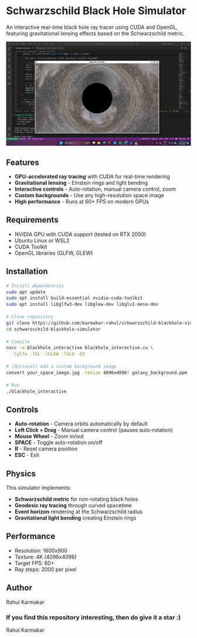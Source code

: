 # Schwarzschild Black Hole Simulator

An interactive real-time black hole ray tracer using CUDA and OpenGL, featuring gravitational lensing effects based on the Schwarzschild metric.

![Black Hole Simulation](screenshot.png)

## Features

- **GPU-accelerated ray tracing** with CUDA for real-time rendering
- **Gravitational lensing** - Einstein rings and light bending
- **Interactive controls** - Auto-rotation, manual camera control, zoom
- **Custom backgrounds** - Use any high-resolution space image
- **High performance** - Runs at 60+ FPS on modern GPUs

## Requirements

- NVIDIA GPU with CUDA support (tested on RTX 2050)
- Ubuntu Linux or WSL2
- CUDA Toolkit
- OpenGL libraries (GLFW, GLEW)

## Installation
```bash
# Install dependencies
sudo apt update
sudo apt install build-essential nvidia-cuda-toolkit
sudo apt install libglfw3-dev libglew-dev libglu1-mesa-dev

# Clone repository
git clone https://github.com/karmakar-rahul/schwarzschild-blackhole-simulator.git
cd schwarzschild-blackhole-simulator

# Compile
nvcc -o blackhole_interactive blackhole_interactive.cu \
  -lglfw -lGL -lGLEW -lGLU -O3

# (Optional) Add a custom background image
convert your_space_image.jpg -resize 4096x4096! galaxy_background.ppm

# Run
./blackhole_interactive
```

## Controls

- **Auto-rotation** - Camera orbits automatically by default
- **Left Click + Drag** - Manual camera control (pauses auto-rotation)
- **Mouse Wheel** - Zoom in/out
- **SPACE** - Toggle auto-rotation on/off
- **R** - Reset camera position
- **ESC** - Exit

## Physics

This simulator implements:
- **Schwarzschild metric** for non-rotating black holes
- **Geodesic ray tracing** through curved spacetime
- **Event horizon** rendering at the Schwarzschild radius
- **Gravitational light bending** creating Einstein rings

## Performance

- Resolution: 1600x900
- Texture: 4K (4096x4096)
- Target FPS: 60+
- Ray steps: 2000 per pixel

## Author
Rahul Karmakar

### If you find this repository interesting, then do give it a star :)

Rahul Karmakar

